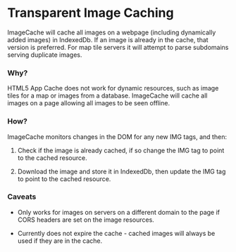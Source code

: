 Transparent Image Caching
=========================

ImageCache will cache all images on a webpage (including dynamically added images) in IndexedDb. If an image is already in the cache, that version is preferred. For map tile servers it will attempt to parse subdomains serving duplicate images.

### Why?

HTML5 App Cache does not work for dynamic resources, such as image tiles for a map or images from a database. ImageCache will cache all images on a page allowing all images to be seen offline.

### How?

ImageCache monitors changes in the DOM for any new IMG tags, and then:

1. Check if the image is already cached, if so change the IMG tag to point to the cached resource.

2. Download the image and store it in IndexedDb, then update the IMG tag to point to the cached resource.

### Caveats

- Only works for images on servers on a different domain to the page if CORS headers are set on the image resources.

- Currently does not expire the cache - cached images will always be used if they are in the cache.
